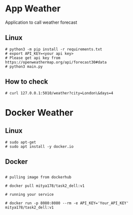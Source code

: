 

# App Weather
Application to call weather forecast

## Linux
```
# python3 -m pip install -r requirements.txt
# export API_KEY=<your api key>
# Please get api key from https://openweathermap.org/api/forecast30#data
# python3 main.py
```

## How to check
```
# curl 127.0.0.1:5010/weather?city=London\&days=4
```


# Docker Weather


## Linux
```
# sudo apt-get
# sudo apt install -y docker.io
```

## Docker
```

# pulling image from dockerhub

# docker pull mitya178/task2_dell:v1

# running your service

# docker run -p 8080:8080 --rm -e API_KEY='Your_API_KEY' mitya178/task2_dell:v1
```

